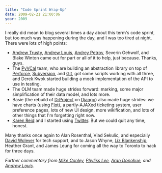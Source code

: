```yaml
---
title: "Code Sprint Wrap-Up"
date: 2009-02-21 21:00:06
year: 2009
---
```

I really did mean to blog several times a day about this term's code sprint, but too much was happening during the day, and I was too tired at night. There were lots of high points:
<ul>
	<li><a href="http://andrewtrusty.com/">Andrew Trusty</a>, <a href="http://hyfen.net/">Andrew Louis</a>, <a href="http://twitter.com/shazow/">Andrey Petrov</a>, Severin Gehwolf, and Blake Winton came out for part or all of it to help, just because. Thanks, guys.</li>
	<li>The <a href="http://code.google.com/p/pysync/">PyVCal</a> team, who are building an abstraction library on top of <a href="http://www.perforce.com">Perforce</a>, <a href="http://subversion.tigris.org/">Subversion</a>, and <a href="http://git-scm.com/">Git</a>, got some scripts working with all three, and Derek Kwok started building a mock implementation of the API to use in testing.</li>
	<li>The OLM team made huge strides forward: marking, some major simplification of their data model, and lots more.</li>
	<li>Basie (the rebuild of <a href="http://www.drproject.org">DrProject</a> on <a href="http://www.djangoproject.com">Django</a>) also made huge strides: we have charts (using <a href="http://code.google.com/p/flot/">Flot</a>), a partly-AJAXed ticketing system, user preference pages, lots of new UI design, more wikification, and lots of other things that I'm forgetting right now.</li>
	<li><a href="http://www.cs.toronto.edu/~reid">Karen Reid</a> and I started using <a href="http://twitter.com/gvwilson">Twitter</a>. But we could quit any time, honest.</li>
</ul>
Many thanks once again to Alan Rosenthal, Vlad Sekulic, and especially <a href="http://blog.codekills.net/">David Wolever</a> for tech support, and to Jason Whyne, <a href="http://www.lizblankenship.com/">Liz Blankenship</a>, Heather Grant, and James Leung for coming all the way to Toronto to hack for three days.

<em>Further commentary from <a href="http://mikeconley.ca/blog/2009/02/22/codesprint-09-what-happened/">Mike Conley</a>, <a href="http://phyllers.blogspot.com/2009/02/code-sprint-09.html">Phyliss Lee</a>, <a href="http://littlecomputerscientist.wordpress.com/2009/02/23/code-sprint/">Aran Donohue</a>, and <a href="http://hyfen.net/out/writing/2009-02/how-to-run-a-code-sprint/">Andrew Louis</a>.
</em>
